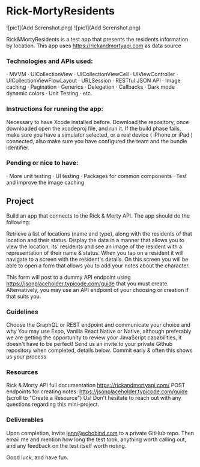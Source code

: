 # Rick-MortyResidents

![pic1](Add Screnshot.png)
![pic1](Add Screnshot.png)

Rick&amp;MortyResidents is a test app that presents the residents information by location. This app uses https://rickandmortyapi.com as data source

### Technologies and APIs used:

·     MVVM
·     UICollectionView
·     UICollectionViewCell
·     UIViewController
·     UICollectionViewFlowLayout
·     URLSession
·     RESTful JSON API
·     Image caching 
·     Pagination
·     Generics
·     Delegation
·     Callbacks 
·     Dark mode dynamic colors 
·     Unit Testing
·     etc.

### Instructions for running the app:
Necessary to have Xcode installed before. Download the repository, once downloaded open the xcodeproj file, and run it. If the build phase fails, make sure you have a simulator selected, or a real device ( iPhone or iPad ) connected, also make sure you have configured the team and the bundle identifier. 

### Pending or nice to have:

·     More unit testing
·     UI testing
·     Packages for common components
·     Test and improve the image caching 



## Project
Build an app that connects to the Rick & Morty API. The app should do the following:

Retrieve a list of locations (name and type), along with the residents of that location and their status.
Display the data in a manner that allows you to view the location, its' residents and see an image of the resident with a representation of their name & status.
When you tap on a resident it will navigate to a screen with the resident's details. On this screen you will be able to open a form that allows you to add your notes about the character.

This form will post to a dummy API endpoint using https://jsonplaceholder.typicode.com/guide that you must create.
Alternatively, you may use an API endpoint of your choosing or creation if that suits you.

### Guidelines
Choose the GraphQL or REST endpoint and communicate your choice and why
You may use  Expo, Vanilla React Native or Native, although preferably we are getting the opportunity to review your JavaScript capabilities, it doesn't have to be perfect!
Send us an invite to your private Github repository when completed, details below.
Commit early & often this shows us your process

### Resources
Rick & Morty API full documentation
 https://rickandmortyapi.com/
POST endpoints for creating notes:
https://jsonplaceholder.typicode.com/guide (scroll to "Create a Resource")
Us! Don't hesitate to reach out with any questions regarding this mini-project.

### Deliverables
Upon completion, invite jenn@echobind.com to a private GitHub repo. Then email me and mention how long the test took, anything worth calling out, and any feedback on the test itself worth noting.

Good luck, and have fun.
